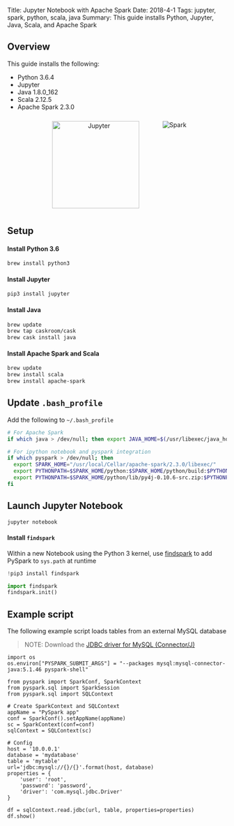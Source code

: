 Title: Jupyter Notebook with Apache Spark
Date: 2018-4-1
Tags: jupyter, spark, python, scala, java
Summary: This guide installs Python, Jupyter, Java, Scala, and Apache Spark

## Overview

This guide installs the following:

- Python 3.6.4
- Jupyter
- Java 1.8.0_162
- Scala 2.12.5
- Apache Spark 2.3.0

<p align="center">
<img src="images/logos/jupyter.png" alt="Jupyter" width="200" valign="bottom" hspace="30" vspace="10">
<img src="images/logos/spark.png" alt="Spark" valign="top" hspace="20" vspace="10">
</p>

## Setup

#### Install Python 3.6
```sh
brew install python3
```

#### Install Jupyter
```sh
pip3 install jupyter
```

#### Install Java
```sh
brew update
brew tap caskroom/cask
brew cask install java
```

#### Install Apache Spark and Scala
```sh
brew update
brew install scala
brew install apache-spark
```

## Update `.bash_profile`

Add the following to `~/.bash_profile`

```sh
# For Apache Spark
if which java > /dev/null; then export JAVA_HOME=$(/usr/libexec/java_home); fi

# For ipython notebook and pyspark integration
if which pyspark > /dev/null; then
  export SPARK_HOME="/usr/local/Cellar/apache-spark/2.3.0/libexec/"
  export PYTHONPATH=$SPARK_HOME/python:$SPARK_HOME/python/build:$PYTHONPATH
  export PYTHONPATH=$SPARK_HOME/python/lib/py4j-0.10.6-src.zip:$PYTHONPATH
fi
```

## Launch Jupyter Notebook
```sh
jupyter notebook
```

#### Install `findspark`

Within a new Notebook using the Python 3 kernel, use [findspark](https://github.com/minrk/findspark) to add PySpark to `sys.path` at runtime

```python
!pip3 install findspark

import findspark
findspark.init()
```

## Example script

The following example script loads tables from an external MySQL database

> NOTE: Download the [JDBC driver for MySQL (Connector/J)](https://dev.mysql.com/get/Downloads/Connector-J/mysql-connector-java-5.1.46.zip)

```
import os
os.environ["PYSPARK_SUBMIT_ARGS"] = "--packages mysql:mysql-connector-java:5.1.46 pyspark-shell"

from pyspark import SparkConf, SparkContext
from pyspark.sql import SparkSession
from pyspark.sql import SQLContext

# Create SparkContext and SQLContext
appName = "PySpark app"
conf = SparkConf().setAppName(appName)
sc = SparkContext(conf=conf)
sqlContext = SQLContext(sc)

# Config
host = '10.0.0.1'
database = 'mydatabase'
table = 'mytable'
url='jdbc:mysql://{}/{}'.format(host, database)
properties = {
    'user': 'root',
    'password': 'password',
    'driver': 'com.mysql.jdbc.Driver'
}

df = sqlContext.read.jdbc(url, table, properties=properties)
df.show()
```
